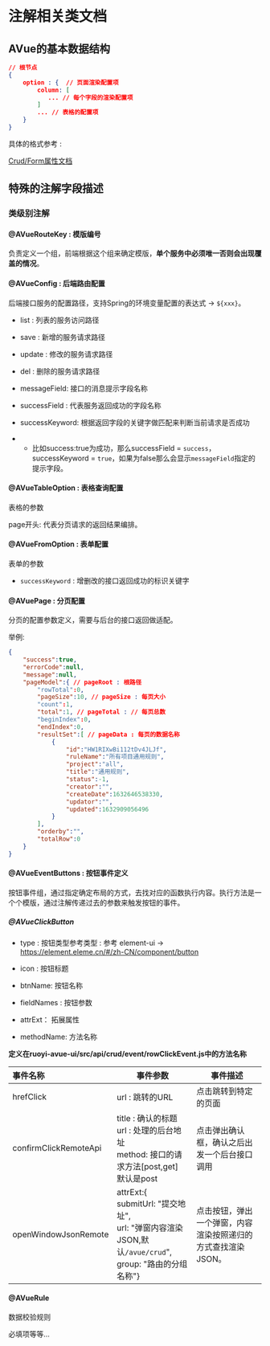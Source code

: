 # 注解相关类文档

## AVue的基本数据结构

```json
// 根节点
{
    option : {  // 页面渲染配置项
    	column: [
           ... // 每个字段的渲染配置项
        ]
        ... // 表格的配置项
    } 
}
```

具体的格式参考 : 

[Crud/Form属性文档](https://avuejs.com/views/doc.html)

## 特殊的注解字段描述

### 类级别注解

#### @AVueRouteKey : 模版编号

负责定义一个组，前端根据这个组来确定模版，**单个服务中必须唯一否则会出现覆盖的情况**。

#### @AVueConfig : 后端路由配置

后端接口服务的配置路径，支持Spring的环境变量配置的表达式 -> `${xxx}`。

- list : 列表的服务访问路径
- save : 新增的服务请求路径

- update : 修改的服务请求路径
- del : 删除的服务请求路径

- messageField: 接口的消息提示字段名称
- successField : 代表服务返回成功的字段名称

- successKeyword: 根据返回字段的关键字做匹配来判断当前请求是否成功

- - 比如success:true为成功，那么successField = `success`，successKeyword = `true`，如果为false那么会显示`messageField`指定的提示字段。

#### @AVueTableOption : 表格查询配置

表格的参数

page开头: 代表分页请求的返回结果编排。

#### @AVueFromOption : 表单配置

表单的参数

- `successKeyword` : 增删改的接口返回成功的标识关键字



#### @AVuePage : 分页配置

分页的配置参数定义，需要与后台的接口返回做适配。

举例: 

```json
{
    "success":true,
    "errorCode":null,
    "message":null, 
    "pageModel":{ // pageRoot : 根路径
        "rowTotal":0,
        "pageSize":10, // pageSize : 每页大小
        "count":1,
        "total":1, // pageTotal : // 每页总数
        "beginIndex":0,
        "endIndex":0,
        "resultSet":[ // pageData : 每页的数据名称
            {
                "id":"HW1RIXwBi112tDv4JLJf",
                "ruleName":"所有项目通用规则",
                "project":"all",
                "title":"通用规则",
                "status":-1,
                "creator":"",
                "createDate":1632646538330,
                "updator":"",
                "updated":1632909056496
            } 
        ],
        "orderby":"",
        "totalRow":0
    }
}
```

#### @AVueEventButtons : 按钮事件定义

按钮事件组，通过指定确定布局的方式，去找对应的函数执行内容。执行方法是一个个模版，通过注解传递过去的参数来触发按钮的事件。

##### @AVueClickButton

- type : 按钮类型参考类型 : 参考 element-ui -> https://element.eleme.cn/#/zh-CN/component/button
- icon : 按钮标题

- btnName: 按钮名称
- fieldNames : 按钮参数

- attrExt： 拓展属性
- methodName: 方法名称

**定义在ruoyi-avue-ui/src/api/crud/event/rowClickEvent.js中的方法名称**

| 事件名称  | 事件参数        | 事件描述             |
| :-------- | --------------- | -------------------- |
| hrefClick | url : 跳转的URL | 点击跳转到特定的页面 |
| confirmClickRemoteApi | title : 确认的标题<br />url : 处理的后台地址<br />method: 接口的请求方法[post,get] 默认是post | 点击弹出确认框，确认之后出发一个后台接口调用 |
| openWindowJsonRemote | attrExt:{<br />submitUrl: "提交地址",<br />url: "弹窗内容渲染JSON,默认`/avue/crud`",<br />group: "路由的分组名称"} | 点击按钮，弹出一个弹窗，内容渲染按照递归的方式查找渲染JSON。 |

#### @AVueRule

数据校验规则

必填项等等...

